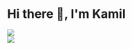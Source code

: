 <h1>Hi there 👋, I'm Kamil</h1>

<p>
  <img src="https://github-readme-stats.vercel.app/api?username=The-Source-Coder&count_private=false&show_icons=true&theme=radical" /><br/ >
  <img src="https://github-readme-stats.vercel.app/api/top-langs/?username=The-Source-Coder&count_private=true&show_icons=true&theme=radical" />
</p>
